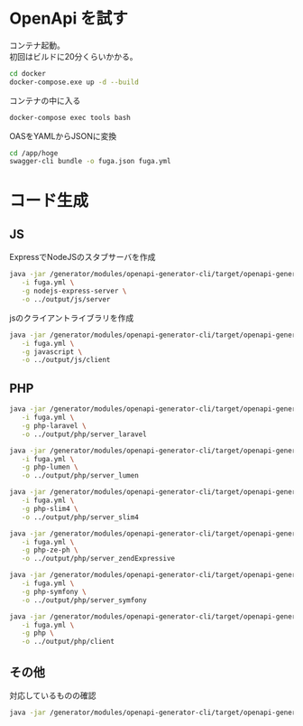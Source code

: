 OpenApi を試す
====

コンテナ起動。  
初回はビルドに20分くらいかかる。
```bash
cd docker
docker-compose.exe up -d --build
```


コンテナの中に入る
```bash
docker-compose exec tools bash
```

OASをYAMLからJSONに変換
```bash
cd /app/hoge
swagger-cli bundle -o fuga.json fuga.yml
```

# コード生成
## JS
ExpressでNodeJSのスタブサーバを作成
```bash
java -jar /generator/modules/openapi-generator-cli/target/openapi-generator-cli.jar generate \
   -i fuga.yml \
   -g nodejs-express-server \
   -o ../output/js/server
```

jsのクライアントライブラリを作成
```bash
java -jar /generator/modules/openapi-generator-cli/target/openapi-generator-cli.jar generate \
   -i fuga.yml \
   -g javascript \
   -o ../output/js/client
```

## PHP
```bash
java -jar /generator/modules/openapi-generator-cli/target/openapi-generator-cli.jar generate \
   -i fuga.yml \
   -g php-laravel \
   -o ../output/php/server_laravel
```

```bash
java -jar /generator/modules/openapi-generator-cli/target/openapi-generator-cli.jar generate \
   -i fuga.yml \
   -g php-lumen \
   -o ../output/php/server_lumen
```

```bash
java -jar /generator/modules/openapi-generator-cli/target/openapi-generator-cli.jar generate \
   -i fuga.yml \
   -g php-slim4 \
   -o ../output/php/server_slim4
```

```bash
java -jar /generator/modules/openapi-generator-cli/target/openapi-generator-cli.jar generate \
   -i fuga.yml \
   -g php-ze-ph \
   -o ../output/php/server_zendExpressive
```

```bash
java -jar /generator/modules/openapi-generator-cli/target/openapi-generator-cli.jar generate \
   -i fuga.yml \
   -g php-symfony \
   -o ../output/php/server_symfony
```

```bash
java -jar /generator/modules/openapi-generator-cli/target/openapi-generator-cli.jar generate \
   -i fuga.yml \
   -g php \
   -o ../output/php/client
```

## その他
対応しているものの確認
```bash
java -jar /generator/modules/openapi-generator-cli/target/openapi-generator-cli.jar list
```
